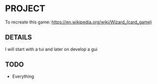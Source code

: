 # PROJECT
To recreate this game:
https://en.wikipedia.org/wiki/Wizard_(card_game)

## DETAILS
I will start with a tui and later on develop a gui

## TODO
- Everything

